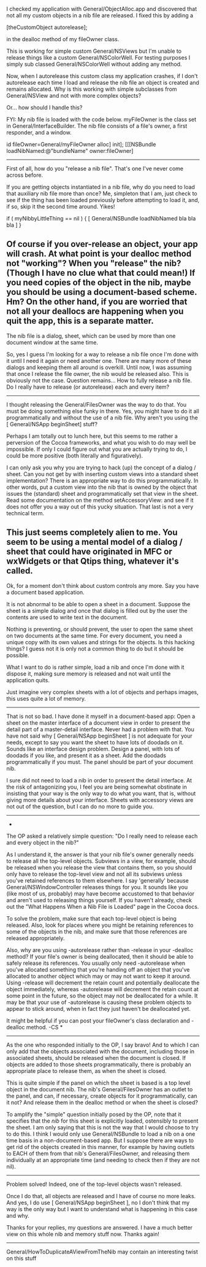 I checked my application with General/ObjectAlloc.app and discovered that not all my custom objects in a nib file are released.
I fixed this by adding a

    
[theCustomObject autorelease];

in the dealloc method of my fileOwner class.

This is working for simple custom General/NSViews but I'm unable to release things like a custom General/NSColorWell.
For testing purposes I simply sub classed General/NSColorWell without adding any method.

Now, when I autorelease this custom class my application crashes, if I don't autorelease each time I load and release the nib file an object is created and remains allocated.
Why is this working with simple subclasses from General/NSView and not with more complex objects?

Or... how should I handle this?

FYI:
My nib file is loaded with the code below.
myFileOwner is the class set in General/InterfaceBuilder.
The nib file consists of a file's owner, a first responder, and a window.
    
id fileOwner=General/myFileOwner alloc] init];
 [[[NSBundle loadNibNamed:@"bundleName" owner:fileOwner]


----

First of all, how do you "release a nib file". That's one I've never come across before.

If you are getting objects instantiated in a nib file, why do you need to load that auxiliary nib file more than once? Me, simpleton that I am, just check to see if the thing has been loaded previously before attempting to load it, and, if so, skip it the second time around. Yikes!

if ( myNibbyLittleThing == nil ) {
[ General/NSBundle loadNibNamed bla bla bla ]
}

Of course if you over-release an object, your app will crash. At what point is your dealloc method not "working"? When you "release" the nib? (Though I have no clue what that could mean!) If you need copies of the object in the nib, maybe you should be using a document-based scheme. Hm? On the other hand, if you are worried that not all your deallocs are happening when you quit the app, this is a separate matter.
----
The nib file is a dialog, sheet, which can be used by more than one document window at the same time.

So, yes I guess I'm looking for a way to release a nib file once I'm done with it until I need it again or need another one.
There are many more of these dialogs and keeping them all around is overkill.
Until now, I was assuming that once I release the file owner, the nib would be released also. This is obviously not the case.
Question remains... How to fully release a nib file. Do I really have to release (or autorelease) each and every item?

----

I thought releasing the General/FilesOwner was the way to do that. You must be doing something else funky in there. Yes, you might have to do it all programmatically and without the use of a nib file. Why aren't you using the     [ General/NSApp beginSheet] stuff?

Perhaps I am totally out to lunch here, but this seems to me rather a perversion of the Cocoa frameworks, and what you wish to do may well be impossible. If only I could figure out what you are actually trying to do, I could be more positive (both literally and figuratively).

I can only ask you why you are trying to hack (up) the concept of a dialog / sheet. Can you not get by with inserting custom views into a standard sheet implementation?  There is an appropriate way to do this programmatically. In other words, put a custom view into the nib that is owned by the object that issues the (standard) sheet and programmatically set that view in the sheet. Read some documentation on the method     setAccessoryView: and see if it does not offer you a way out of this yucky situation. That last is not a very technical term.

This just seems completely alien to me. You seem to be using a mental model of a dialog / sheet that could have originated in MFC or wxWidgets or that Qtips thing, whatever it's called.
----
Ok, for a moment don't think about custom controls any more.
Say you have a document based application.

It is not abnormal to be able to open a sheet in a document.
Suppose the sheet is a simple dialog and once that dialog is filled out by the user the contents are used to write text in the document.

Nothing is preventing, or should prevent, the user to open the same sheet on two documents at the same time.
For every document, you need a unique copy with its own values and strings for the objects.
Is this hacking things? I guess not it is only not a common thing to do but it should be possible.

What I want to do is rather simple, load a nib and once I'm done with it dispose it, making sure memory is released and not wait until the application quits.

Just imagine very complex sheets with a lot of objects and perhaps images, this uses quite a lot of memory.

----

That is not so bad. I have done it myself in a document-based app: Open a sheet on the master interface of a document view in order to present the detail part of a master-detail interface. Never had a problem with that. You have not said why [ General/NSApp beginSheet ] is not adequate for your needs, except to say you want the sheet to have lots of doodads on it. Sounds like an interface design problem. Design a panel, with lots of doodads if you like, and present it as a sheet. Add the doodads programmatically if you must. The panel should be part of your document nib.

I sure did not need to load a nib in order to present the detail interface. At the risk of antagonizing you, I feel you are being somewhat obstinate in insisting that your way is the only way to do what you want, that is, without giving more details about your interface. Sheets with accessory views are not out of the question, but I can do no more to guide you.

----
*
The OP asked a relatively simple question: "Do I really need to release each and every object in the nib?"

As I understand it, the answer is that your nib file's owner generally needs to release all the top-level objects. Subviews in a view, for example, should be released when you release the view that contains them, so you should only have to release the top-level view and not all its subviews unless you've retained references to them elsewhere. I say 'generally' because General/NSWindowController releases things for you. It sounds like you (like most of us, probably) may have become accustomed to that behavior and aren't used to releasing things yourself. If you haven't already, check out the "What Happens When a Nib File is Loaded" page in the Cocoa docs.

To solve the problem, make sure that each top-level object is being released. Also, look for places where you might be retaining references to some of the objects in the nib, and make sure that those references are released appropriately.

Also, why are you using -autorelease rather than -release in your -dealloc method? If your file's owner is being deallocated, then it should be able to safely release its references. You usually only need -autorelease when you've allocated something that you're handing off an object that you've allocated to another object which may or may not want to keep it around. Using -release will decrement the retain count and potentially deallocate the object immediately, whereas -autorelease will decrement the retain count at some point in the future, so the object may not be deallocated for a while. It may be that your use of -autorelease is causing these problem objects to appear to stick around, when in fact they just haven't be deallocated yet.

It might be helpful if you can post your fileOwner's class declaration and -dealloc method. -CS
*

----

As the one who responded initially to the OP, I say bravo! And to which I can only add that the objects associated with the document, including those in associated sheets, should be released when the document is closed. If objects are added to those sheets programmatically, there is probably an appropriate place to release them, as when the sheet is closed.

This is quite simple if the panel on which the sheet is based is a top level object in the document nib. The nib's General/FilesOwner has an outlet to the panel, and can, if necessary, create objects for it programmatically, can it not? And release them in the dealloc method or when the sheet is closed?

To amplify the "simple" question initially posed by the OP, note that it specifies that the *nib* for this sheet is explicitly loaded, ostensibly to present the sheet. I am only saying that this is not the way that I would choose to try to do this. I think I would only use General/NSBundle to load a nib on a one time basis in a non-document-based app. But I suppose there are ways to get rid of the objects created in this manner, for example by having outlets to EACH of them from that nib's General/FilesOwner, and releasing them individually at an appropriate time (and needing to check then if they are not nil).

----
Problem solved!
Indeed, one of the top-level objects wasn't released.

Once I do that, all objects are released and I have of course no more leaks.
And yes, I do use [ General/NSApp beginSheet ], no I don't think that my way is the only way but I want to understand what is happening in this case and why.

Thanks for your replies, my questions are answered.
I have a much better view on this whole nib and memory stuff now.
Thanks again!

----

General/HowToDuplicateAViewFromTheNib may contain an interesting twist on this stuff